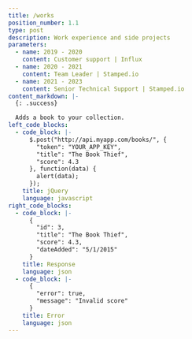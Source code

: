 ```yaml
---
title: /works
position_number: 1.1
type: post
description: Work experience and side projects
parameters:
  - name: 2019 - 2020
    content: Customer support | Influx
  - name: 2020 - 2021
    content: Team Leader | Stamped.io
  - name: 2021 - 2023
    content: Senior Technical Support | Stamped.io
content_markdown: |-
  {: .success}

  Adds a book to your collection.
left_code_blocks:
  - code_block: |-
      $.post("http://api.myapp.com/books/", {
        "token": "YOUR_APP_KEY",
        "title": "The Book Thief",
        "score": 4.3
      }, function(data) {
        alert(data);
      });
    title: jQuery
    language: javascript
right_code_blocks:
  - code_block: |-
      {
        "id": 3,
        "title": "The Book Thief",
        "score": 4.3,
        "dateAdded": "5/1/2015"
      }
    title: Response
    language: json
  - code_block: |-
      {
        "error": true,
        "message": "Invalid score"
      }
    title: Error
    language: json
---
```



